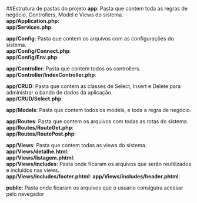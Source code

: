 ##Estrutura de pastas do projeto
**app**: Pasta que contem toda as regras de negócio, Controllers, Model e Views do sistema.  
**app/Application.php**:  
**app/Services.php**:  

**app/Config**: Pasta que contem os arquivos com as configurações do sistema.  
**app/Config/Connect.php**:  
**app/Config/Env.php**:  

**app/Controller**: Pasta que contem todos os controllers.  
**app/Controller/IndexController.php**:  

**app/CRUD**: Pasta que contem as classes de Select, Insert e Delete para administrar o bando de dados da aplicação.  
**app/CRUD/Select.php**:  

**app/Models**: Pasta que contem todos os models, e toda a regra de negócio.  

**app/Routes**: Pasta que contem os arquivos com todas as rotas do sistema.  
**app/Routes/RouteGet.php**:  
**app/Routes/RoutePost.php**:  

**app/Views**: Pasta que contem todas as views do sistema.  
**app/Views/detalhe.html**:  
**app/Views/listagem.phtml**:  
**app/Views/includes**: Pasta onde ficaram os arquivos que serão reutilizados e incluidos nas views.  
**app/Views/includes/footer.phtml**:
**app/Views/includes/header.phtml**:

**public**: Pasta onde ficaram os arquivos que o usuario consiguira acessar pelo navegador  